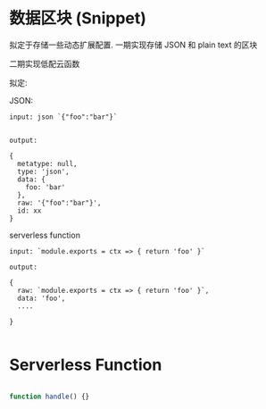 
# 数据区块 (Snippet)

拟定于存储一些动态扩展配置. 一期实现存储 JSON 和 plain text 的区块

二期实现低配云函数

拟定:

JSON: 

```
input: json `{"foo":"bar"}`


output: 

{
  metatype: null,
  type: 'json',
  data: {
    foo: 'bar'
  },
  raw: '{"foo":"bar"}',
  id: xx
}
```

serverless function

```
input: `module.exports = ctx => { return 'foo' }`

output: 

{
  raw: `module.exports = ctx => { return 'foo' }`,
  data: 'foo',
  ....

}


```



# Serverless Function

```js

function handle() {}

```